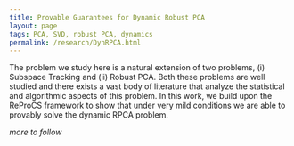 ```yaml
---
title: Provable Guarantees for Dynamic Robust PCA
layout: page
tags: PCA, SVD, robust PCA, dynamics
permalink: /research/DynRPCA.html
---
```


The problem we study here is a natural extension of two problems, (i) Subspace Tracking and (ii) Robust PCA. Both these problems are well studied and there exists a vast body of literature that analyze the statistical and algorithmic aspects of this problem. In this work, we build upon the ReProCS framework to show that under very mild conditions we are able to provably solve the dynamic RPCA problem. 


*more to follow*
